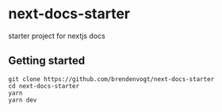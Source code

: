 # next-docs-starter
starter project for nextjs docs

## Getting started
```
git clone https://github.com/brendenvogt/next-docs-starter
cd next-docs-starter
yarn
yarn dev
```